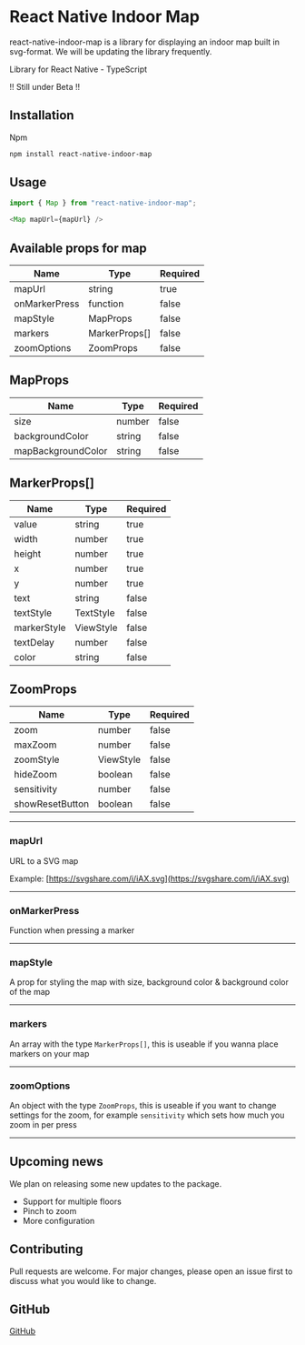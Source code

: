 # React Native Indoor Map

react-native-indoor-map is a library for displaying an indoor map built in svg-format. We will be updating the library frequently.

Library for React Native - TypeScript

!! Still under Beta !!

## Installation

Npm

```bash
npm install react-native-indoor-map
```

## Usage

```javascript
import { Map } from "react-native-indoor-map";
```

```javascript
<Map mapUrl={mapUrl} />
```

## Available props for map

| Name          | Type          | Required |
| ------------- | ------------- | -------- |
| mapUrl        | string        | true     |
| onMarkerPress | function      | false    |
| mapStyle      | MapProps      | false    |
| markers       | MarkerProps[] | false    |
| zoomOptions   | ZoomProps     | false    |

## MapProps

| Name               | Type   | Required |
| ------------------ | ------ | -------- |
| size               | number | false    |
| backgroundColor    | string | false    |
| mapBackgroundColor | string | false    |

## MarkerProps[]

| Name        | Type      | Required |
| ----------- | --------- | -------- |
| value       | string    | true     |
| width       | number    | true     |
| height      | number    | true     |
| x           | number    | true     |
| y           | number    | true     |
| text        | string    | false    |
| textStyle   | TextStyle | false    |
| markerStyle | ViewStyle | false    |
| textDelay   | number    | false    |
| color       | string    | false    |

## ZoomProps

| Name            | Type      | Required |
| --------------- | --------- | -------- |
| zoom            | number    | false    |
| maxZoom         | number    | false    |
| zoomStyle       | ViewStyle | false    |
| hideZoom        | boolean   | false    |
| sensitivity     | number    | false    |
| showResetButton | boolean   | false    |

---

### mapUrl

URL to a SVG map

Example:
[https://svgshare.com/i/iAX.svg](https://svgshare.com/i/iAX.svg)

---

### onMarkerPress

Function when pressing a marker

---

### mapStyle

A prop for styling the map with size, background color & background color of the map

---

### markers

An array with the type `MarkerProps[]`, this is useable if you wanna place markers on your map

---

### zoomOptions

An object with the type `ZoomProps`, this is useable if you want to change settings for the zoom, for example `sensitivity` which sets how much you zoom in per press

---

## Upcoming news

We plan on releasing some new updates to the package.

- Support for multiple floors
- Pinch to zoom
- More configuration

## Contributing

Pull requests are welcome. For major changes, please open an issue first to discuss what you would like to change.

## GitHub

[GitHub](https://github.com/putteabrahamsson/react-native-indoor-map)
